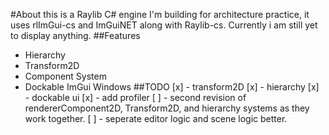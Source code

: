 #About
this is a Raylib C# engine I'm building for architecture practice, it uses rlImGui-cs and ImGuiNET along with Raylib-cs. Currently i am still yet to display anything.
##Features
- Hierarchy
- Transform2D
- Component System
- Dockable ImGui Windows
##TODO
[x] - transform2D
[x] - hierarchy
[x] - dockable ui
[x] - add profiler
[ ] - second revision of rendererComponent2D, Transform2D, and hierarchy systems as they work together.
[ ] - seperate editor logic and scene logic better.
